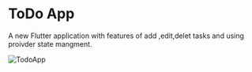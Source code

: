 # ToDo App

A new Flutter application with features of add ,edit,delet tasks and using proivder state mangment.




![TodoApp](https://user-images.githubusercontent.com/69324228/107370119-6ca09000-6a97-11eb-93c8-868c06ddcbfa.gif)



